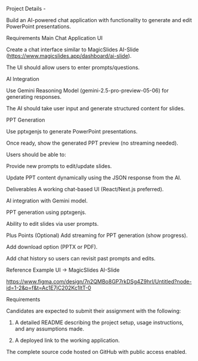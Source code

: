 Project Details - 

Build an AI-powered chat application with functionality to generate and edit PowerPoint presentations.

Requirements
Main Chat Application UI


Create a chat interface similar to MagicSlides AI-Slide (https://www.magicslides.app/dashboard/ai-slide).


The UI should allow users to enter prompts/questions.


AI Integration


Use Gemini Reasoning Model (gemini-2.5-pro-preview-05-06) for generating responses.


The AI should take user input and generate structured content for slides.


PPT Generation


Use pptxgenjs to generate PowerPoint presentations.


Once ready, show the generated PPT preview (no streaming needed).


Users should be able to:


Provide new prompts to edit/update slides.


Update PPT content dynamically using the JSON response from the AI.



Deliverables
A working chat-based UI (React/Next.js preferred).


AI integration with Gemini model.


PPT generation using pptxgenjs.


Ability to edit slides via user prompts.



Plus Points (Optional)
Add streaming for PPT generation (show progress).


Add download option (PPTX or PDF).


Add chat history so users can revisit past prompts and edits.



Reference
Example UI → MagicSlides AI-Slide

https://www.figma.com/design/7n2QMBo8GP7rkDSg4Z9hrl/Untitled?node-id=1-2&p=f&t=Ac1E7jC202Kc1ltT-0







Requirements 

Candidates are expected to submit their assignment with the following:

1. A detailed README describing the project setup, usage instructions, and any assumptions made.

2. A deployed link to the working application.

The complete source code hosted on GitHub with public access enabled.
